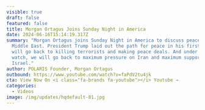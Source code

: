 ```yaml
---
visible: true
draft: false
featured: false
title: Morgan Ortagus Joins Sunday Night in America
date: 2024-06-16T15:14:19.317Z
summary: "Morgan Ortagus joins Sunday Night in America to discuss peace in the
  Middle East. President Trump laid out the path for peace in his first term: we
  will go back to killing terrorists and making peace deals. And under his
  watch, we will go back to maximum pressure on Iran and maximum support for
  Israel."
author: POLARIS Founder, Morgan Ortagus
outbound: https://www.youtube.com/watch?v=faPdV2tu4jk
cta: View Now On <i class="fa-brands fa-youtube"></i> Youtube →
categories:
  - Videos
image: /img/updates/hqdefault-81.jpg
---
```

